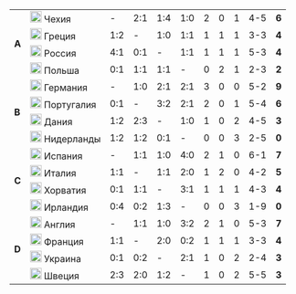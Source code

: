 <!--2021-09-17 23:47:11-->
<table class="g">
<tr><td rowspan=4><b> A</b></td><td class=col><img width="20px" src="/posts/ЧМ и ЧЕ по футболу/flg/cz.svg"> Чехия </td><td>-</td><td>2:1</td><td>1:4</td><td>1:0</td><td>2</td><td>0</td><td>1</td><td>4-5</td><td><b>6</b></td></tr>
<tr><td class=col><img width="20px" src="/posts/ЧМ и ЧЕ по футболу/flg/gr.svg"> Греция </td><td>1:2</td><td>-</td><td>1:0</td><td>1:1</td><td>1</td><td>1</td><td>1</td><td>3-3</td><td><b>4</b></td></tr>
<tr><td class=col><img width="20px" src="/posts/ЧМ и ЧЕ по футболу/flg/ru.svg"> Россия </td><td>4:1</td><td>0:1</td><td>-</td><td>1:1</td><td>1</td><td>1</td><td>1</td><td>5-3</td><td><b>4</b></td></tr>
<tr class=bb><td class=col><img width="20px" src="/posts/ЧМ и ЧЕ по футболу/flg/pl.svg"> Польша</td><td>0:1</td><td>1:1</td><td>1:1</td><td>-</td><td>0</td><td>2</td><td>1</td><td>2-3</td><td><b>2</b></td></tr>

<tr><td rowspan=4><b> B</b></td><td class=col><img width="20px" src="/posts/ЧМ и ЧЕ по футболу/flg/de.svg"> Германия </td><td>-</td><td>1:0</td><td>2:1</td><td>2:1</td><td>3</td><td>0</td><td>0</td><td>5-2</td><td><b>9</b></td></tr>
<tr><td class=col><img width="20px" src="/posts/ЧМ и ЧЕ по футболу/flg/pt.svg"> Португалия </td><td>0:1</td><td>-</td><td>3:2</td><td>2:1</td><td>2</td><td>0</td><td>1</td><td>5-4</td><td><b>6</b></td></tr>
<tr><td class=col><img width="20px" src="/posts/ЧМ и ЧЕ по футболу/flg/dk.svg"> Дания </td><td>1:2</td><td>2:3</td><td>-</td><td>1:0</td><td>1</td><td>0</td><td>2</td><td>4-5</td><td><b>3</b></td></tr>
<tr class=bb><td class=col><img width="20px" src="/posts/ЧМ и ЧЕ по футболу/flg/nl.svg"> Нидерланды </td><td>1:2</td><td>1:2</td><td>0:1</td><td>-</td><td>0</td><td>0</td><td>3</td><td>2-5</td><td><b>0</b></td></tr>

<tr><td rowspan=4><b> C</b></td><td class=col><img width="20px" src="/posts/ЧМ и ЧЕ по футболу/flg/es.svg"> Испания </td><td>-</td><td>1:1</td><td>1:0</td><td>4:0</td><td>2</td><td>1</td><td>0</td><td>6-1</td><td><b>7</b></td></tr>
<tr><td class=col><img width="20px" src="/posts/ЧМ и ЧЕ по футболу/flg/it.svg"> Италия </td><td>1:1</td><td>-</td><td>1:1</td><td>2:0</td><td>1</td><td>2</td><td>0</td><td>4-2</td><td><b>5</b></td></tr>
<tr><td class=col><img width="20px" src="/posts/ЧМ и ЧЕ по футболу/flg/hr.svg"> Хорватия </td><td>0:1</td><td>1:1</td><td>-</td><td>3:1</td><td>1</td><td>1</td><td>1</td><td>4-3</td><td><b>4</b></td></tr>
<tr class=bb><td class=col><img width="20px" src="/posts/ЧМ и ЧЕ по футболу/flg/ie.svg"> Ирландия</td><td>0:4</td><td>0:2</td><td>1:3</td><td>-</td><td>0</td><td>0</td><td>3</td><td>1-9</td><td><b>0</b></td></tr>

<tr><td rowspan=4><b> D</b></td><td class=col><img width="20px" src="/posts/ЧМ и ЧЕ по футболу/flg/gb-eng.svg"> Англия </td><td>-</td><td>1:1</td><td>1:0</td><td>3:2</td><td>2</td><td>1</td><td>0</td><td>5-3</td><td><b>7</b></td></tr>
<tr><td class=col><img width="20px" src="/posts/ЧМ и ЧЕ по футболу/flg/fr.svg"> Франция</td><td>1:1</td><td>-</td><td>2:0</td><td>0:2</td><td>1</td><td>1</td><td>1</td><td>3-3</td><td><b>4</b></td></tr>
<tr><td class=col><img width="20px" src="/posts/ЧМ и ЧЕ по футболу/flg/ua.svg"> Украина</td><td>0:1</td><td>0:2</td><td>-</td><td>2:1</td><td>1</td><td>0</td><td>2</td><td>2-4</td><td><b>3</b></td></tr>
<tr><td class=col><img width="20px" src="/posts/ЧМ и ЧЕ по футболу/flg/se.svg"> Швеция </td><td>2:3</td><td>2:0</td><td>1:2</td><td>-</td><td>1</td><td>0</td><td>2</td><td>5-5</td><td><b>3</b></td></tr>
</table>
<p>
